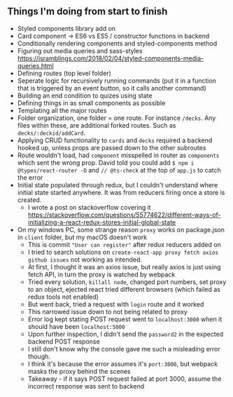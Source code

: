 ## Things I'm doing from start to finish

* Styled components library add on
* Card component -> ES6 vs ES5 / constructor functions in backend
* Conditionally rendering components and styled-components method
* Figuring out media queries and sass-styles https://jsramblings.com/2018/02/04/styled-components-media-queries.html
* Defining routes (top level folder)
* Seperate logic for recursively running commands (put it in a function that is triggered by an event button, so it calls another command)
* Building an end condition to quizes using state
* Defining things in as small components as possible
* Templating all the major routes
* Folder organization, one folder = one route. For instance `/decks`. Any files within these, are additional forked routes. Such as `decks/:deckid/addCard`.
* Applying CRUD functionality to `cards` and `decks` required a backend hooked up, unless props are passed down to the other subroutes
* Route wouldn't load, had `component` misspelled in router as `components` which sent the wrong prop. David told you could add `$ npm i @types/react-router -D` and `// @ts-check` at the top of `app.js` to catch the error
* Initial state populated through redux, but I couldn't understand where initial state started anywhere. It was from reducers firing once a store is created.
  * I wrote a post on stackoverflow covering it https://stackoverflow.com/questions/55774622/different-ways-of-initializing-a-react-redux-stores-initial-global-state
* On my windows PC, some strange reason `proxy` works on package.json in `client` folder, but my macOS doesn't work
  * This is commit `"User can register"` after redux reducers added on
  * I tried to search solutions on `create-react-app proxy fetch axios github issues` not working as intended.
  * At first, I thought it was an axios issue, but really axios is just using fetch API, in turn the proxy is watched by webpack
  * Tried every solution, `killall node`, changed port numbers, set proxy to an object, ejected react tried different browsers (which failed as redux tools not enabled)
  * But went back, tried a request with `login` route and it worked
  * This narrowed issue down to not being related to proxy
  * Error log kept stating POST request went to `localhost:3000` when it should have been `localhost:5000`
  * Upon further inspection, I didn't send the `password2` in the expected backend POST response
  * I still don't know why the console gave me such a misleading error though.
  * I think it's because the error assumes it's `port:3000`, but webpack masks the proxy behind the scenes
  * Takeaway - if it says POST request failed at port 3000, assume the incorrect response was sent to backend